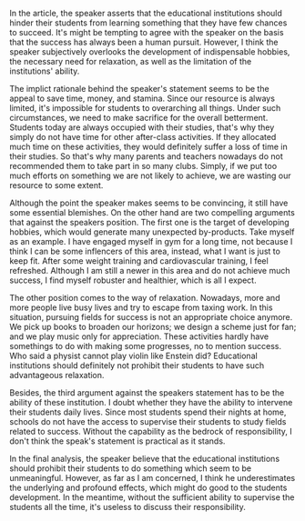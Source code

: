 In the article, the speaker asserts that the educational institutions should hinder their students from learning something that they have few chances to succeed. It's might be tempting to agree with the speaker on the basis that the success has always been a human pursuit. However, I think the speaker subjectively overlooks the development of indispensable hobbies, the necessary need for relaxation, as well as the limitation of the institutions' ability.



The implict rationale behind the speaker's statement seems to be the appeal to save time, money, and stamina. Since our resource is always limited, it's impossible for students to overarching all things. Under such circumstances, we need to make sacrifice for the overall betterment. Students today are always occupied with their studies, that's why they simply do not have time for other after-class activities. If they allocated much time on these activities, they would definitely suffer a loss of time in their studies. So that's why many parents and teachers nowadays do not recommended them to take part in so many clubs. Simply, if we put too much efforts on something we are not likely to achieve, we are wasting our resource to some extent.



Although the point the speaker makes seems to be convincing, it still have some essential blemishes. On the other hand are two compelling arguments that against the speakers position. The first one is the target of developing hobbies, which would generate many unexpected by-products. Take myself as an example. I have engaged myself in gym for a long time, not because I think I can be some inflencers of this area, instead, what I want is just to keep fit. After some weight training and cardiovascular training, I feel refreshed. Although I am still a newer in this area and do not achieve much success, I find myself robuster and healthier, which is all I expect.



The other position comes to the way of relaxation. Nowadays, more and more people live busy lives and try to escape from taxing work. In this situation, pursuing fields for success is not an appropriate choice anymore. We pick up books to broaden our horizons; we design a scheme just for fan; and we play music only for appreciation. These activities hardly have somethings to do with making some progresses, no to mention success. Who said a physist cannot play violin like Enstein did? Educational institutions should definitely not prohibit their students to have such advantageous relaxation.



Besides, the third argument against the speakers statement has to be the ability of these institution. I doubt whether they have the ability to intervene their students daily lives. Since most students spend their nights at home, schools do not have the access to supervise their students to study fields related to success. Without the capability as the bedrock of responsibility, I don't think the speak's statement is practical as it stands.



In the final analysis, the speaker believe that the educational institutions should prohibit their students to do something which seem to be unmeaningful. However, as far as I am concerned, I think he underestimates the underlying and profound effects, which might do good to the students development. In the meantime, without the sufficient ability to supervise the students all the time, it's useless to discuss their responsibility.
